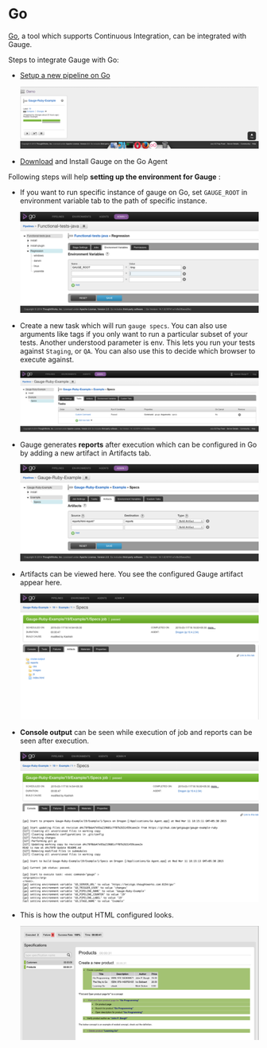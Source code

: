# Go
[Go](http://www.go.cd/), a tool which supports Continuous Integration, can be integrated with Gauge.

Steps to integrate Gauge with Go:

* [Setup a new pipeline on Go](http://www.go.cd/documentation/user/current/configuration/quick_pipeline_setup.html)

    ![pipeline](images/Gauge_Pipeline.png "gauge pipeline")
* [Download](http://getgauge.io/download.html) and Install Gauge on the Go Agent

Following steps will help **setting up the environment for Gauge** :

* If you want to run specific instance of gauge on Go, set `GAUGE_ROOT` in environment variable tab to the path of specific instance.

    ![setting gauge root](images/Setting_Gauge.png "setting gauge root")

* Create a new task which will run `gauge specs`. You can also use arguments like tags if you only want to run a particular subset of your tests. Another understood parameter is env. This lets you run your tests against `Staging`, or `QA`. You can also use this to decide which browser to execute against.

    ![configuring](images/Configuring_Gauge.png "adding new task")

* Gauge generates **reports** after execution which can be configured in Go by adding a new artifact in Artifacts tab.

    ![artifact](images/Configuring_Artifacts.png "artifact")

* Artifacts can be viewed here. You see the configured Gauge artifact appear here.

    ![artifact](images/Arifacts.png "artifact")

* **Console output** can be seen while execution of job and reports can be seen after execution.

    ![console](images/Console_Output.png "console")

* This is how the output HTML configured looks.

    ![html report](images/Report.png "html report")
